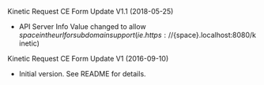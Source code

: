 Kinetic Request CE Form Update V1.1 (2018-05-25)
* API Server Info Value changed to allow ${space} in the url for subdomain support
(ie. https://${space}.localhost:8080/kinetic)

Kinetic Request CE Form Update V1 (2016-09-10)
 * Initial version.  See README for details.